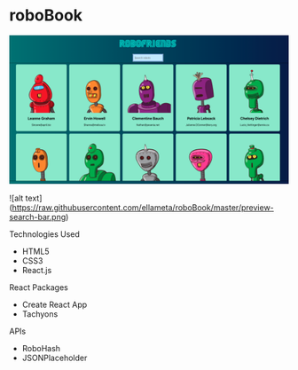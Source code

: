 <h1>roboBook</h1>

![alt text](https://raw.githubusercontent.com/ellameta/roboBook/master/preview.png)

![alt text] (https://raw.githubusercontent.com/ellameta/roboBook/master/preview-search-bar.png)

Technologies Used
- HTML5
- CSS3
- React.js

React Packages
- Create React App
- Tachyons

APIs
- RoboHash
- JSONPlaceholder
